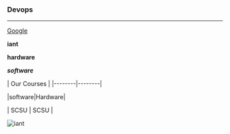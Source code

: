 ### Devops
-----------
[Google](https://www.google.com)

**iant**

**hardware**

***software***

|   Our Courses   |
|--------|--------|

|software|Hardware|

|  SCSU  | SCSU |

![iant](https://www.iantindia.com/content/img/slide/iantlogo.png)
